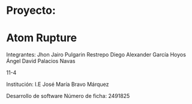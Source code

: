 # Proyecto:
# Atom Rupture

Integrantes: 
Jhon Jairo Pulgarin Restrepo
Diego Alexander García Hoyos             
Ángel David Palacios Navas

11-4 

Institución:
I.E José María Bravo Márquez

Desarrollo de software
Número de ficha: 2491825
